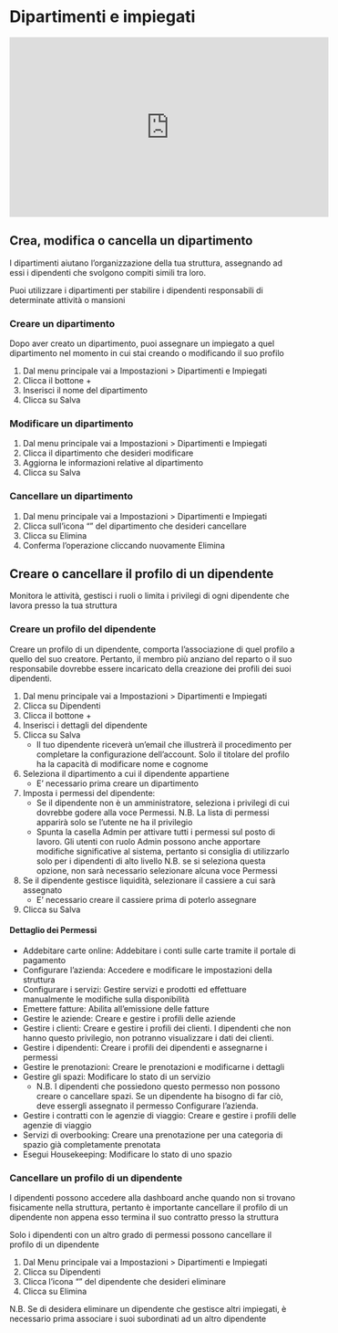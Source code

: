 # Dipartimenti e impiegati

<iframe width="560" height="315" src="https://www.youtube.com/embed/Ia7zq8HMi1M" frameborder="0" allow="accelerometer; autoplay; clipboard-write; encrypted-media; gyroscope; picture-in-picture" allowfullscreen></iframe>

## Crea, modifica o cancella un dipartimento

I dipartimenti aiutano l’organizzazione della tua struttura, assegnando ad essi i dipendenti che svolgono compiti simili tra loro.

Puoi utilizzare i dipartimenti per stabilire i dipendenti responsabili di determinate attività o mansioni

### Creare un dipartimento

Dopo aver creato un dipartimento, puoi assegnare un impiegato a quel dipartimento nel momento in cui stai creando o modificando il suo profilo

1. Dal menu principale vai a Impostazioni > Dipartimenti e Impiegati
2. Clicca il bottone +
3. Inserisci il nome del dipartimento
4. Clicca su Salva

### Modificare un dipartimento

1. Dal menu principale vai a Impostazioni > Dipartimenti e Impiegati
2. Clicca il dipartimento che desideri modificare
3. Aggiorna le informazioni relative al dipartimento
4. Clicca su Salva

### Cancellare un dipartimento

1. Dal menu principale vai a Impostazioni > Dipartimenti e Impiegati
2. Clicca sull’icona “” del dipartimento che desideri cancellare
3. Clicca su Elimina
4. Conferma l’operazione cliccando nuovamente Elimina

## Creare o cancellare il profilo di un dipendente

Monitora le attività, gestisci i ruoli o limita i privilegi di ogni dipendente che lavora presso la tua struttura

### Creare un profilo del dipendente

Creare un profilo di un dipendente, comporta l’associazione di quel profilo a quello del suo creatore. Pertanto, il membro più anziano del reparto o il suo responsabile dovrebbe essere incaricato della creazione dei profili dei suoi dipendenti.

1. Dal menu principale vai a Impostazioni > Dipartimenti e Impiegati
2. Clicca su Dipendenti
3. Clicca il bottone +
4. Inserisci i dettagli del dipendente
5. Clicca su Salva
    * Il tuo dipendente riceverà un’email che illustrerà il procedimento per completare la configurazione dell’account. Solo il titolare del profilo ha la capacità di modificare nome e cognome
6. Seleziona il dipartimento a cui il dipendente appartiene
    * E’ necessario prima creare un dipartimento
7. Imposta i permessi del dipendente:
    * Se il dipendente non è un amministratore, seleziona i privilegi di cui dovrebbe godere alla voce Permessi. N.B. La lista di permessi apparirà solo se l’utente ne ha il privilegio
    * Spunta la casella Admin per attivare tutti i permessi sul posto di lavoro. Gli utenti con ruolo Admin possono anche apportare modifiche significative al sistema, pertanto si consiglia di utilizzarlo solo per i dipendenti di alto livello N.B. se si seleziona questa opzione, non sarà necessario selezionare alcuna voce Permessi
8. Se il dipendente gestisce liquidità, selezionare il cassiere a cui sarà assegnato
    * E’ necessario creare il cassiere prima di poterlo assegnare
9. Clicca su Salva

#### Dettaglio dei Permessi

* Addebitare carte online: Addebitare i conti sulle carte tramite il portale di pagamento
* Configurare l’azienda: Accedere e modificare le impostazioni della struttura
* Configurare i servizi: Gestire servizi e prodotti ed effettuare manualmente le modifiche sulla disponibilità
* Emettere fatture: Abilita all’emissione delle fatture
* Gestire le aziende: Creare e gestire i profili delle aziende
* Gestire i clienti: Creare e gestire i profili dei clienti. I dipendenti che non hanno questo privilegio, non potranno visualizzare i dati dei clienti.
* Gestire i dipendenti: Creare i profili dei dipendenti e assegnarne i permessi
* Gestire le prenotazioni: Creare le prenotazioni e modificarne i dettagli
* Gestire gli spazi: Modificare lo stato di un servizio
    * N.B. I dipendenti che possiedono questo permesso non possono creare o cancellare spazi. Se un dipendente ha bisogno di far ciò, deve essergli assegnato il permesso Configurare l’azienda.
* Gestire i contratti con le agenzie di viaggio: Creare e gestire i profili delle agenzie di viaggio
* Servizi di overbooking: Creare una prenotazione per una categoria di spazio già completamente prenotata
* Esegui Housekeeping: Modificare lo stato di uno spazio

### Cancellare un profilo di un dipendente

I dipendenti possono accedere alla dashboard anche quando non si trovano fisicamente nella struttura, pertanto è importante cancellare il profilo di un dipendente non appena esso termina il suo contratto presso la struttura

Solo i dipendenti con un altro grado di permessi possono cancellare il profilo di un dipendente

1. Dal Menu principale vai a Impostazioni > Dipartimenti e Impiegati
2. Clicca su Dipendenti
3. Clicca l’icona “” del dipendente che desideri eliminare
4. Clicca su Elimina

N.B. Se di desidera eliminare un dipendente che gestisce altri impiegati, è necessario prima associare i suoi subordinati ad un altro dipendente
